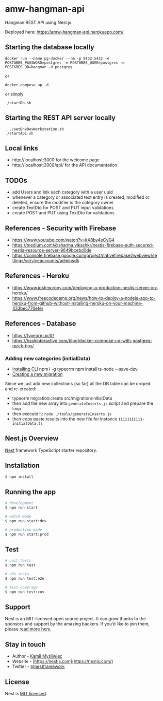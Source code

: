 # amw-hangman-api

Hangman REST API using Nest.js

Deployed here: https://amw-hangman-api.herokuapp.com/

## Starting the database locally

    docker run --name pg-docker --rm -p 5432:5432 -e POSTGRES_PASSWORD=postgres -e POSTGRES_USER=postgres -e POSTGRES_DB=hangman -d postgres

or

    docker-compose up -d

or simply

    ./startDb.sh

## Starting the REST API server locally

    . ./setEnvDevWorkstation.sh
    ./startApi.sh

## Local links

* http://localhost:3000 for the welcome page
* http://localhost:3000/api/ for the API documentation


## TODOs

* add Users and link each category with a user uuid
* whenever a category or associated text entry is created, modified or deleted, ensure the modifier is the category owner
* create TextDto for POST and PUT input validations
* create POST and PUT using TextDto for validations

## References - Security with Firebase

* https://www.youtube.com/watch?v=kX8by4eCyG4
* https://medium.com/@sharma.vikashkr/nestjs-firebase-auth-secured-nestjs-resource-server-9649bcebd0de
* https://console.firebase.google.com/project/nativefirebase2webview/settings/serviceaccounts/adminsdk

## References - Heroku

* https://www.joshmorony.com/deploying-a-production-nestjs-server-on-heroku/
* https://www.freecodecamp.org/news/how-to-deploy-a-nodejs-app-to-heroku-from-github-without-installing-heroku-on-your-machine-433bec770efe/


## References - Database

* https://typeorm.io/#/
* https://hashinteractive.com/blog/docker-compose-up-with-postgres-quick-tips/

### Adding new categories (initialData)

- [Installing CLI](https://typeorm.io/using-cli#installing-cli)
  npm i -g typeorm
  npm install ts-node --save-dev
- [Creating a new migration](https://typeorm.io/migrations#creating-a-new-migration)

Since we just add new collections (so far) all the DB table can be droped and re-created:

  * typeorm migration:create src/migration/initialData
  * then add the new array into `generateInserts.js` script and prepare the loop
  * then execute it:  `node ./tools/generateInserts.js`
  * then copy paste results into the new file for instance `11111111111-initialData.ts`


## Nest.js Overview

[Nest](https://github.com/nestjs/nest) framework TypeScript starter repository.

## Installation

```bash
$ npm install
```

## Running the app

```bash
# development
$ npm run start

# watch mode
$ npm run start:dev

# production mode
$ npm run start:prod
```

## Test

```bash
# unit tests
$ npm run test

# e2e tests
$ npm run test:e2e

# test coverage
$ npm run test:cov
```

## Support

Nest is an MIT-licensed open source project. It can grow thanks to the sponsors and support by the amazing backers. If you'd like to join them, please [read more here](https://docs.nestjs.com/support).

## Stay in touch

- Author - [Kamil Myśliwiec](https://kamilmysliwiec.com)
- Website - [https://nestjs.com](https://nestjs.com/)
- Twitter - [@nestframework](https://twitter.com/nestframework)

## License

Nest is [MIT licensed](LICENSE).
